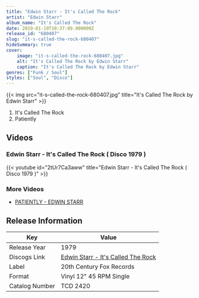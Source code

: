 ```yaml
---
title: "Edwin Starr - It's Called The Rock"
artist: "Edwin Starr"
album_name: "It's Called The Rock"
date: 2019-01-19T10:37:09.000000Z
release_id: "680407"
slug: "it-s-called-the-rock-680407"
hideSummary: true
cover:
    image: "it-s-called-the-rock-680407.jpg"
    alt: "It's Called The Rock by Edwin Starr"
    caption: "It's Called The Rock by Edwin Starr"
genres: ["Funk / Soul"]
styles: ["Soul", "Disco"]
---
```


{{< img src="it-s-called-the-rock-680407.jpg" title="It's Called The Rock by Edwin Starr" >}}

<!-- section break -->

1. It's Called The Rock
2. Patiently

<!-- section break -->




## Videos
### Edwin Starr - It's Called The Rock ( Disco 1979 )
{{< youtube id="2tUr7Ca3aww" title="Edwin Starr - It's Called The Rock ( Disco 1979 )" >}}<br>

### More Videos

- [PATIENTLY - EDWIN STARR](https://www.youtube.com/watch?v=vphCiSttcwc)


## Release Information
|  Key           | Value                                                |
| ---------------| ---------------------------------------------------- |
| Release Year   | 1979                                   |
| Discogs Link   | [Edwin Starr - It's Called The Rock](https://www.discogs.com/release/680407-Edwin-Starr-Its-Called-The-Rock) |
| Label          | 20th Century Fox Records |
| Format         | Vinyl 12" 45 RPM Single |
| Catalog Number | TCD 2420 |
